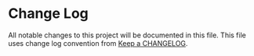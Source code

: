 # Change Log
All notable changes to this project will be documented in this file.
This file uses change log convention from [Keep a CHANGELOG](http://keepachangelog.com).



[unreleased]: https://github.com/dgnest/ansible-role-supervisor/compare/0.0.1...HEAD
[0.0.1]: https://github.com/dgnest/ansible-role-supervisor/compare/0.0.0...0.0.1

[CHANGELOG.md]: CHANGELOG.md
[CONTRIBUTING.md]: CONTRIBUTING.md
[LICENCE.md]: LICENCE.md
[README.md]: README.md
